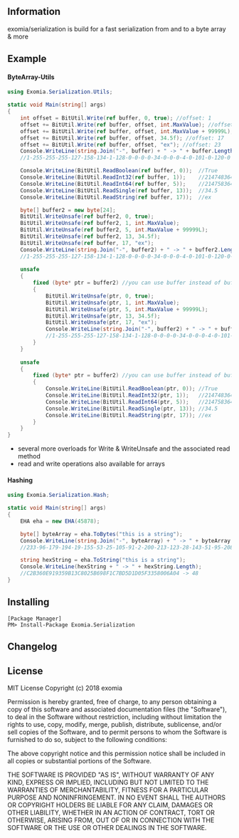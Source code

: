 ## Information

exomia/serialization is build for a fast serialization from and to a byte array & more

## Example

#### ByteArray-Utils

```csharp
using Exomia.Serialization.Utils;

static void Main(string[] args)
{
	int offset = BitUtil.Write(ref buffer, 0, true); //offset: 1
	offset += BitUtil.Write(ref buffer, offset, int.MaxValue); //offset: 5
	offset += BitUtil.Write(ref buffer, offset, int.MaxValue + 99999L); //offset: 13
	offset += BitUtil.Write(ref buffer, offset, 34.5f); //offset: 17
	offset += BitUtil.Write(ref buffer, offset, "ex"); //offset: 23
	Console.WriteLine(string.Join("-", buffer) + " -> " + buffer.Length);
	//1-255-255-255-127-158-134-1-128-0-0-0-0-34-0-0-0-4-0-101-0-120-0 -> 23

	Console.WriteLine(BitUtil.ReadBoolean(ref buffer, 0));	//True
	Console.WriteLine(BitUtil.ReadInt32(ref buffer, 1));	//2147483647
	Console.WriteLine(BitUtil.ReadInt64(ref buffer, 5));	//2147583646
	Console.WriteLine(BitUtil.ReadSingle(ref buffer, 13));	//34.5
	Console.WriteLine(BitUtil.ReadString(ref buffer, 17));	//ex

	byte[] buffer2 = new byte[24];
	BitUtil.WriteUnsafe(ref buffer2, 0, true);
	BitUtil.WriteUnsafe(ref buffer2, 1, int.MaxValue);
	BitUtil.WriteUnsafe(ref buffer2, 5, int.MaxValue + 99999L);
	BitUtil.WriteUnsafe(ref buffer2, 13, 34.5f);
	BitUtil.WriteUnsafe(ref buffer, 17, "ex");
	Console.WriteLine(string.Join("-", buffer2) + " -> " + buffer2.Length);
	//1-255-255-255-127-158-134-1-128-0-0-0-0-34-0-0-0-4-0-101-0-120-0-0 -> 24
	
	unsafe
	{
		fixed (byte* ptr = buffer2) //you can use buffer instead of buffer2 here aswell
		{
			BitUtil.WriteUnsafe(ptr, 0, true);
			BitUtil.WriteUnsafe(ptr, 1, int.MaxValue);
			BitUtil.WriteUnsafe(ptr, 5, int.MaxValue + 99999L);
			BitUtil.WriteUnsafe(ptr, 13, 34.5f);
			BitUtil.WriteUnsafe(ptr, 17, "ex");
			Console.WriteLine(string.Join("-", buffer2) + " -> " + buffer2.Length);
			//1-255-255-255-127-158-134-1-128-0-0-0-0-34-0-0-0-4-0-101-0-120-0-0 -> 24
		}
	}
            
	unsafe
	{
		fixed (byte* ptr = buffer2) //you can use buffer instead of buffer2 here aswell
		{
			Console.WriteLine(BitUtil.ReadBoolean(ptr, 0));	//True
			Console.WriteLine(BitUtil.ReadInt32(ptr, 1));	//2147483647
			Console.WriteLine(BitUtil.ReadInt64(ptr, 5));	//2147583646
			Console.WriteLine(BitUtil.ReadSingle(ptr, 13));	//34.5
			Console.WriteLine(BitUtil.ReadString(ptr, 17));	//ex
		}
	}
}
```
 + several more overloads for Write & WriteUnsafe and the associated read method
 + read and write operations also available for arrays

#### Hashing 

```csharp
using Exomia.Serialization.Hash;

static void Main(string[] args)
{
	EHA eha = new EHA(45878);

	byte[] byteArray = eha.ToBytes("this is a string");
	Console.WriteLine(string.Join("-", byteArray) + " -> " + byteArray.Length);
	//233-96-179-194-19-155-53-25-105-91-2-200-213-123-28-143-51-95-208-209-4-106-0-88 -> 24

	string hexString = eha.ToString("this is a string");
	Console.WriteLine(hexString + " -> " + hexString.Length);
	//C2B360E919359B13C8025B698F1C7BD5D1D05F3358006A04 -> 48
}
```

## Installing

```shell
[Package Manager]
PM> Install-Package Exomia.Serialization
```

## Changelog

## License

MIT License
Copyright (c) 2018 exomia

Permission is hereby granted, free of charge, to any person obtaining a copy
of this software and associated documentation files (the "Software"), to deal
in the Software without restriction, including without limitation the rights
to use, copy, modify, merge, publish, distribute, sublicense, and/or sell
copies of the Software, and to permit persons to whom the Software is
furnished to do so, subject to the following conditions:

The above copyright notice and this permission notice shall be included in all
copies or substantial portions of the Software.

THE SOFTWARE IS PROVIDED "AS IS", WITHOUT WARRANTY OF ANY KIND, EXPRESS OR
IMPLIED, INCLUDING BUT NOT LIMITED TO THE WARRANTIES OF MERCHANTABILITY,
FITNESS FOR A PARTICULAR PURPOSE AND NONINFRINGEMENT. IN NO EVENT SHALL THE
AUTHORS OR COPYRIGHT HOLDERS BE LIABLE FOR ANY CLAIM, DAMAGES OR OTHER
LIABILITY, WHETHER IN AN ACTION OF CONTRACT, TORT OR OTHERWISE, ARISING FROM,
OUT OF OR IN CONNECTION WITH THE SOFTWARE OR THE USE OR OTHER DEALINGS IN THE
SOFTWARE.